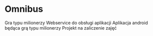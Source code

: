 # Omnibus
Gra typu milionerzy
Webservice do obsługi aplikacji
Aplikacja android będąca grą typu milionerzy 
Projekt na zaliczenie zajęć
